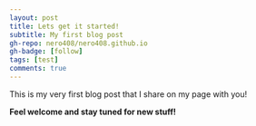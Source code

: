 ```yaml
---
layout: post
title: Lets get it started!
subtitle: My first blog post
gh-repo: nero408/nero408.github.io
gh-badge: [follow]
tags: [test]
comments: true
---
```


This is my very first blog post that I share on my page with you!

**Feel welcome and stay tuned for new stuff!**

